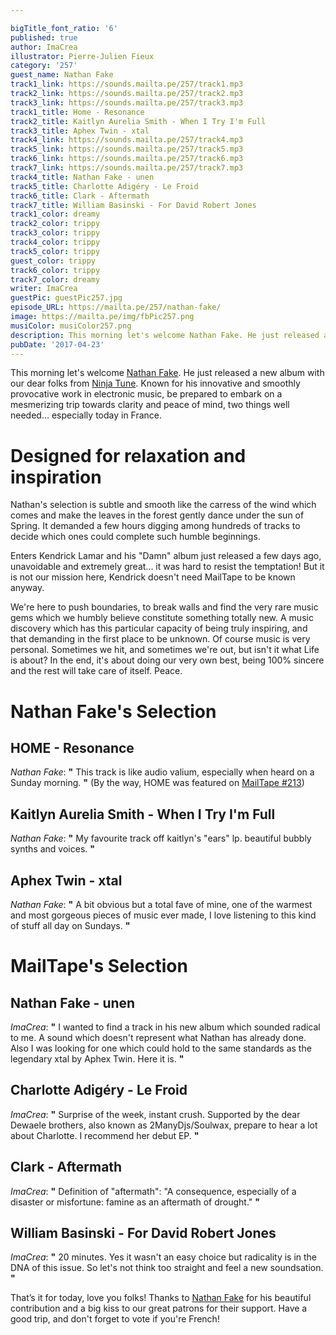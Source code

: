 ```yaml
---

bigTitle_font_ratio: '6'
published: true
author: ImaCrea
illustrator: Pierre-Julien Fieux
category: '257'
guest_name: Nathan Fake
track1_link: https://sounds.mailta.pe/257/track1.mp3
track2_link: https://sounds.mailta.pe/257/track2.mp3
track3_link: https://sounds.mailta.pe/257/track3.mp3
track1_title: Home - Resonance
track2_title: Kaitlyn Aurelia Smith - When I Try I'm Full
track3_title: Aphex Twin - xtal
track4_link: https://sounds.mailta.pe/257/track4.mp3
track5_link: https://sounds.mailta.pe/257/track5.mp3
track6_link: https://sounds.mailta.pe/257/track6.mp3
track7_link: https://sounds.mailta.pe/257/track7.mp3
track4_title: Nathan Fake - unen
track5_title: Charlotte Adigéry - Le Froid
track6_title: Clark - Aftermath
track7_title: William Basinski - For David Robert Jones
track1_color: dreamy
track2_color: trippy
track3_color: trippy
track4_color: trippy
track5_color: trippy
guest_color: trippy
track6_color: trippy
track7_color: dreamy
writer: ImaCrea
guestPic: guestPic257.jpg
episode_URL: https://mailta.pe/257/nathan-fake/
image: https://mailta.pe/img/fbPic257.png
musiColor: musiColor257.png
description: This morning let's welcome Nathan Fake. He just released a new album with our dear folks from Ninja Tune. Known for his innovative and smoothly provocative work in electronic music, be prepared to embark on a mesmerizing trip towards clarity and peace of mind, two things well needed... especially today in France.
pubDate: '2017-04-23'
---
```

This morning let's welcome [Nathan Fake](http://www.nathanfake.com/). He just released a new album with our dear folks from [Ninja Tune](https://ninjatune.net). Known for his innovative and smoothly provocative work in electronic music, be prepared to embark on a mesmerizing trip towards clarity and peace of mind, two things well needed... especially today in France.

# Designed for relaxation and inspiration
Nathan's selection is subtle and smooth like the carress of the wind which comes and make the leaves in the forest gently dance under the sun of Spring. It demanded a few hours digging among hundreds of tracks to decide which ones could complete such humble beginnings.

Enters Kendrick Lamar and his "Damn" album just released a few days ago, unavoidable and extremely great... it was hard to resist the temptation! But it is not our mission here, Kendrick doesn't need MailTape to be known anyway.

We're here to push boundaries, to break walls and find the very rare music gems which we humbly believe constitute something totally new. A music discovery which has this particular capacity of being truly inspiring, and that demanding in the first place to be unknown. Of course music is very personal. Sometimes we hit, and sometimes we're out, but isn't it what Life is about? In the end, it's about doing our very own best, being 100% sincere and the rest will take care of itself. Peace.

# **Nathan Fake's Selection**

## HOME - Resonance
_Nathan Fake_: **"** This track is like audio valium, especially when heard on a Sunday morning. **"**  (By the way, HOME was featured on [MailTape #213](https://mailta.pe/213/home/))

## Kaitlyn Aurelia Smith - When I Try I'm Full
_Nathan Fake_: **"** My favourite track off kaitlyn's "ears" lp. beautiful bubbly synths and voices. **"** 

## Aphex Twin - xtal
_Nathan Fake_: **"** A bit obvious but a total fave of mine, one of the warmest and most gorgeous pieces of music ever made, I love listening to this kind of stuff all day on Sundays. **"** 


# MailTape's Selection

## Nathan Fake - unen
_ImaCrea_: **"** I wanted to find a track in his new album which sounded radical to me. A sound which doesn't represent what Nathan has already done. Also I was looking for one which could hold to the same standards as the legendary xtal by Aphex Twin. Here it is. **"** 

## Charlotte Adigéry - Le Froid
_ImaCrea_: **"** Surprise of the week, instant crush. Supported by the dear Dewaele brothers, also known as 2ManyDjs/Soulwax, prepare to hear a lot about Charlotte. I recommend her debut EP. **"** 

## Clark - Aftermath
_ImaCrea_: **"** Definition of "aftermath": "A consequence, especially of a disaster or misfortune: famine as an aftermath of drought." **"** 

## William Basinski - For David Robert Jones
_ImaCrea_: **"** 20 minutes. Yes it wasn't an easy choice but radicality is in the DNA of this issue. So let's not think too straight and feel a new soundsation. **"** 


That’s it for today, love you folks! Thanks to [Nathan Fake](http://www.nathanfake.com/) for his beautiful contribution and a big kiss to our great patrons for their support. Have a good trip, and don't forget to vote if you're French!
